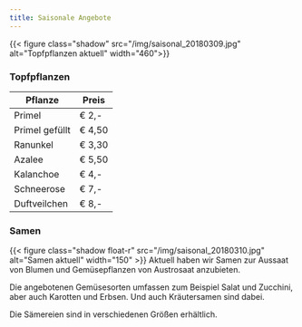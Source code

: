 ```yaml
---
title: Saisonale Angebote
---
```

{{< figure class="shadow" src="/img/saisonal_20180309.jpg" alt="Topfpflanzen aktuell" width="460">}}

### Topfpflanzen

Pflanze        | Preis
---------------|-------
Primel         | € 2,-
Primel gefüllt | € 4,50
Ranunkel       | € 3,30
Azalee         | € 5,50
Kalanchoe      | € 4,-
Schneerose     | € 7,-
Duftveilchen   | € 8,-

<!--Vergissmeinnicht € 3,- -->

### Samen

{{< figure class="shadow float-r" src="/img/saisonal_20180310.jpg" alt="Samen aktuell" width="150" >}}
Aktuell haben wir Samen zur Aussaat von Blumen und Gemüsepflanzen von Austrosaat anzubieten.

Die angebotenen Gemüsesorten umfassen zum Beispiel Salat und Zucchini, aber auch Karotten und Erbsen. Und auch Kräutersamen sind dabei.

Die Sämereien sind in verschiedenen Größen erhältlich.


<!--<h3>Schnittblumen</h3>

Nelken € 1,20

Gipskraut € 2,50

Lilie € 3,50

Rosen € 2,50
-->
